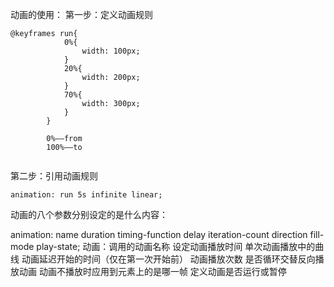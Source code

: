 动画的使用：
第一步：定义动画规则
                

```
@keyframes run{
            0%{
                width: 100px;
            }
            20%{
                width: 200px;
            }
            70%{
                width: 300px;
            }
        }
        
        0%——from
        100%——to
        
```

第二步：引用动画规则

```
animation: run 5s infinite linear;
```



动画的八个参数分别设定的是什么内容：

animation: name duration timing-function delay iteration-count direction fill-mode play-state;
动画：调用的动画名称 设定动画播放时间 单次动画播放中的曲线 动画延迟开始的时间（仅在第一次开始前） 动画播放次数 是否循环交替反向播放动画 动画不播放时应用到元素上的是哪一帧 定义动画是否运行或暂停
